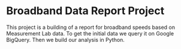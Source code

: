 # Broadband Data Report Project

This project is a building of a report for broadband speeds based on Measurement Lab data. To get the initial data we query it on Google BigQuery. Then we build our analysis in Python.
